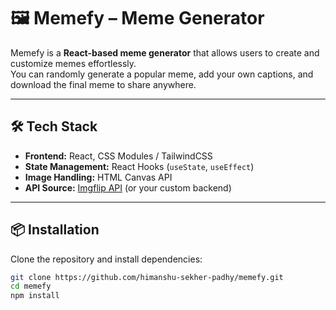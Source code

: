 # 🖼️ Memefy – Meme Generator

Memefy is a **React-based meme generator** that allows users to create and customize memes effortlessly.  
You can randomly generate a popular meme, add your own captions, and download the final meme to share anywhere.

---

## 🛠️ Tech Stack

- **Frontend:** React, CSS Modules / TailwindCSS
- **State Management:** React Hooks (`useState`, `useEffect`)
- **Image Handling:** HTML Canvas API
- **API Source:** [Imgflip API](https://api.imgflip.com/) (or your custom backend)

---

## 📦 Installation

Clone the repository and install dependencies:

```bash
git clone https://github.com/himanshu-sekher-padhy/memefy.git
cd memefy
npm install

